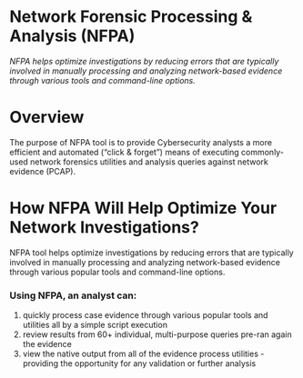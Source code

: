 # **Network Forensic Processing & Analysis (NFPA)**

*NFPA helps optimize investigations by reducing errors that are typically involved in manually processing and analyzing network-based evidence through various tools and command-line options.*

# Overview
The purpose of NFPA tool is to provide Cybersecurity analysts a more efficient and automated (“click & forget”) means of executing commonly-used network forensics utilities and analysis queries against network evidence (PCAP).

# How NFPA Will Help Optimize Your Network Investigations?
NFPA tool helps optimize investigations by reducing errors that are typically involved in manually processing and analyzing network-based evidence through various popular tools and command-line options. 

### Using NFPA, an analyst can:
 1. quickly process case evidence through  various popular tools and utilities all by a simple script execution 
 2. review results from 60+ individual, multi-purpose queries pre-ran again the evidence
 3. view the native output from all of the evidence process utilities - providing the opportunity for any validation or further analysis
